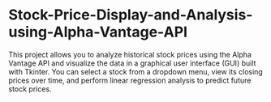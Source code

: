 # Stock-Price-Display-and-Analysis-using-Alpha-Vantage-API
This project allows you to analyze historical stock prices using the Alpha Vantage API and visualize the data in a graphical user interface (GUI) built with Tkinter. You can select a stock from a dropdown menu, view its closing prices over time, and perform linear regression analysis to predict future stock prices.
